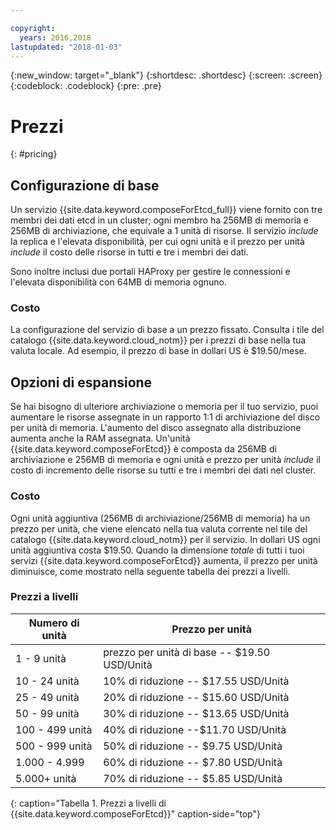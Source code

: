 ```yaml
---

copyright:
  years: 2016,2018
lastupdated: "2018-01-03"
---
```


{:new_window: target="_blank"}
{:shortdesc: .shortdesc}
{:screen: .screen}
{:codeblock: .codeblock}
{:pre: .pre}

# Prezzi
{: #pricing}

## Configurazione di base
Un servizio {{site.data.keyword.composeForEtcd_full}} viene fornito con tre membri dei dati etcd in un cluster; ogni membro ha 256MB di memoria e 256MB di archiviazione, che equivale a 1 unità di risorse. Il servizio _include_ la replica e l'elevata disponibilità, per cui ogni unità e il prezzo per unità _include_ il costo delle risorse in tutti e tre i membri dei dati.

Sono inoltre inclusi due portali HAProxy per gestire le connessioni e l'elevata disponibilità con 64MB di memoria ognuno.

### Costo
La configurazione del servizio di base a un prezzo fissato. Consulta i tile del catalogo {{site.data.keyword.cloud_notm}} per i prezzi di base nella tua valuta locale. Ad esempio, il prezzo di base in dollari US è $19.50/mese.

## Opzioni di espansione
Se hai bisogno di ulteriore archiviazione o memoria per il tuo servizio, puoi aumentare le risorse assegnate in un rapporto 1:1 di archiviazione del disco per unità di memoria. L'aumento del disco assegnato alla distribuzione aumenta anche la RAM assegnata. Un'unità {{site.data.keyword.composeForEtcd}} è composta da 256MB di archiviazione e 256MB di memoria e ogni unità e prezzo per unità _include_ il costo di incremento delle risorse su tutti e tre i membri dei dati nel cluster. 

### Costo
Ogni unità aggiuntiva (256MB di archiviazione/256MB di memoria) ha un prezzo per unità, che viene elencato nella tua valuta corrente nel tile del catalogo {{site.data.keyword.cloud_notm}} per il servizio. In dollari US ogni unità aggiuntiva costa $19.50. Quando la dimensione _totale_ di tutti i tuoi servizi {{site.data.keyword.composeForEtcd}} aumenta, il prezzo per unità diminuisce, come mostrato nella seguente tabella dei prezzi a livelli.

### Prezzi a livelli
Numero di unità|Prezzo per unità
----------|-----------
1 - 9 unità|prezzo per unità di base -- $19.50 USD/Unità
10 - 24 unità|10% di riduzione -- $17.55 USD/Unità
25 - 49 unità|20% di riduzione -- $15.60 USD/Unità
50 - 99 unità|30% di riduzione -- $13.65 USD/Unità
100 - 499 unità|40% di riduzione --$11.70 USD/Unità
500 - 999 unità|50% di riduzione -- $9.75 USD/Unità
1.000 - 4.999|60% di riduzione -- $7.80 USD/Unità
5.000+ unità|70% di riduzione -- $5.85 USD/Unità
{: caption="Tabella 1. Prezzi a livelli di {{site.data.keyword.composeForEtcd}}" caption-side="top"}
